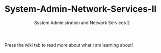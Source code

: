 # System-Admin-Network-Services-II

<html>
  <header>
    System Administration and Network Services 2
  </header>
  <body>
    Press the wiki tab to read more about what I am learning about!
  </body>
</html>
